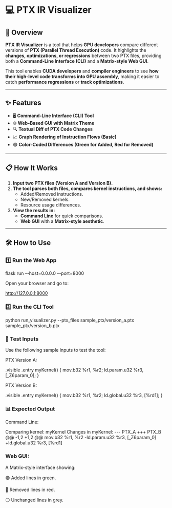 # 💻 PTX IR Visualizer

## 🚀 Overview
**PTX IR Visualizer** is a tool that helps **GPU developers** compare different versions of **PTX (Parallel Thread Execution)** code. It highlights the **changes, optimizations, or regressions** between two PTX files, providing both a **Command-Line Interface (CLI)** and a **Matrix-style Web GUI**.

This tool enables **CUDA developers** and **compiler engineers** to see **how their high-level code transforms into GPU assembly**, making it easier to catch **performance regressions** or **track optimizations**.

---

## ✨ Features
- 🖥️ **Command-Line Interface (CLI) Tool**
- 🌐 **Web-Based GUI with Matrix Theme**
- 🔍 **Textual Diff of PTX Code Changes**
- 📈 **Graph Rendering of Instruction Flows (Basic)**
- 🟢 **Color-Coded Differences (Green for Added, Red for Removed)**

---

## 📋 How It Works
1. **Input two PTX files (Version A and Version B).**
2. **The tool parses both files, compares kernel instructions, and shows:**
   - Added/Removed instructions.
   - New/Removed kernels.
   - Resource usage differences.
3. **View the results in:**
   - **Command Line** for quick comparisons.
   - **Web GUI** with a **Matrix-style aesthetic**.

---

## 🛠️ How to Use

### 1️⃣ Run the Web App

flask run --host=0.0.0.0 --port=8000

Open your browser and go to:

http://127.0.0.1:8000

### 2️⃣ Run the CLI Tool

python run_visualizer.py --ptx_files sample_ptx/version_a.ptx sample_ptx/version_b.ptx

### 🧪 Test Inputs

Use the following sample inputs to test the tool:

PTX Version A:

.visible .entry myKernel() {
    mov.b32 %r1, %r2;
    ld.param.u32 %r3, [_Z6param_0];
}

PTX Version B:

.visible .entry myKernel() {
    mov.b32 %r1, %r2;
    ld.global.u32 %r3, [%rd1];
}

### 📊 Expected Output

Command Line:

Comparing kernel: myKernel
Changes in myKernel:
--- PTX_A
+++ PTX_B
@@ -1,2 +1,2 @@
 mov.b32 %r1, %r2
-ld.param.u32 %r3, [_Z6param_0]
+ld.global.u32 %r3, [%rd1]

### Web GUI:

A Matrix-style interface showing:

🟢 Added lines in green.

🔴 Removed lines in red.

⚪ Unchanged lines in grey.
